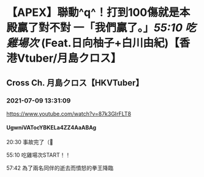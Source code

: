 # 【APEX】聯動^q^！打到100傷就是本殿贏了對不對 一「我們贏了。」*55:10 吃雞場次* (Feat.日向柚子+白川由紀)【香港Vtuber/月島クロス】

## Cross Ch. 月島クロス【HKVTuber】

### 2021-07-09 13:31:09

https://www.youtube.com/watch?v=87k3GIrFLT8

#### UgwniVATocYBKELa4ZZ4AaABAg

20:30 事故完了（🌚

55:10 吃雞場次START！！

57:42 為了兩名同伴的逝去而憤怒的拳王降臨

